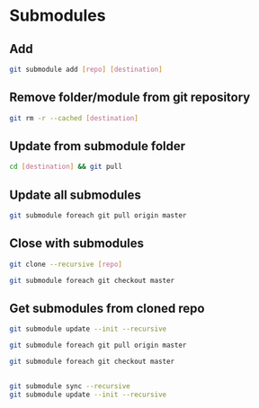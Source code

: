 # Submodules

## Add

```sh
git submodule add [repo] [destination]
```

## Remove folder/module from git repository

```sh
git rm -r --cached [destination]
```

## Update from submodule folder

```sh
cd [destination] && git pull
```

## Update all submodules

```sh
git submodule foreach git pull origin master
```

## Close with submodules

```sh
git clone --recursive [repo]
```

```sh
git submodule foreach git checkout master
```

## Get submodules from cloned repo

```sh
git submodule update --init --recursive
```

```sh
git submodule foreach git pull origin master
```

```sh
git submodule foreach git checkout master
```

##

```sh
git submodule sync --recursive
git submodule update --init --recursive
```
